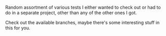 Random assortment of various tests I either wanted to check out or had to do in a separate project, other than any of the other ones I got.

Check out the available branches, maybe there's some interesting stuff in this for you.

